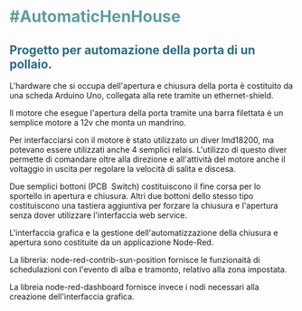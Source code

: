 <h1 style="color: #5e9ca0;">#AutomaticHenHouse</h1>
<h2 style="color: #2e6c80;">Progetto per automazione della porta di un pollaio.</h2>
<p>L'hardware che si occupa dell'apertura e chiusura della porta &egrave; costituito da una scheda Arduino Uno, collegata alla rete tramite un ethernet-shield.</p>
<p>Il motore che esegue l'apertura della porta tramite una barra filettata &egrave; un semplice motore a 12v che monta un mandrino.</p>
<p>Per interfacciarsi con il motore &egrave; stato utilizzato un diver lmd18200, ma potevano essere utilizzati anche 4 semplici relais. L'utilizzo di questo diver permette di comandare oltre alla direzione e all'attivit&agrave; del motore anche il voltaggio in uscita per regolare la velocit&agrave; di salita e discesa.</p>
<p>Due semplici bottoni (PCB&nbsp; Switch) costituiscono il fine corsa per lo sportello in apertura e chiusura. Altri due bottoni dello stesso tipo costituiscono una tastiera aggiuntiva per forzare la chiusura e l'apertura senza dover utilizzare l'interfaccia web service.</p>
<p>L'interfaccia grafica e la gestione dell'automatizzazione della chiusura e apertura sono costituite da un applicazione Node-Red.</p>
<p>La libreria: node-red-contrib-sun-position fornisce le funzionait&agrave; di schedulazioni con l'evento di alba e tramonto, relativo alla zona impostata.</p>
<p>La libreia node-red-dashboard fornisce invece i nodi necessari alla creazione dell'interfaccia grafica.</p>
